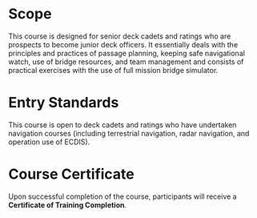 # Scope

This course is designed for senior deck cadets and ratings who are prospects to become junior deck officers. It essentially deals with the principles and practices of passage planning, keeping safe navigational watch, use of bridge resources, and team management and consists of practical exercises with the use of full mission bridge simulator.

# Entry Standards

This course is open to deck cadets and ratings who have undertaken navigation courses (including terrestrial navigation, radar navigation, and operation use of ECDIS).

# Course Certificate

Upon successful completion of the course, participants will receive a **Certificate of Training Completion**.